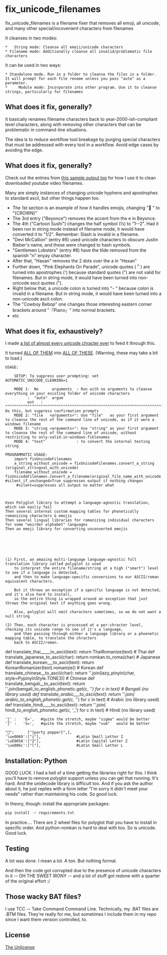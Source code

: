 # fix_unicode_filenames

fix_unicode_filenames is a filename fixer that removes all emoji, all unicode, and many other special/incovenient characters from filenames

It cleanses in two modes:

	*   String mode: Cleanse all emoji/unicode characters 
	* Filename mode: Additionally cleanse all invalid/problematic file characters

It can be used in two ways:

	* Standalone mode. Run in a folder to cleanse the files in a folder.  It will prompt for each file rename unless you pass "auto" as a parameter.
	*     Module mode: Incorporate into other program. Use it to cleanse strings, particularly for filenames


## What does it fix, generally?

It basically renames filename characters back to year-2000-ish-compliant level characters, along with removing other characters that can be problematic in command-line situations.

The idea is to reduce workflow tool breakage by purging special characters that must be addressed with every tool in a workflow. Avoid edge cases by avoiding the edge.


## What does it fix, generally?

Check out the entries from [this sample output log](https://raw.githubusercontent.com/ClaireCJS/fix_unicode_filenames/main/example-run-output.log) for how I use it to clean downloaded youtube video filenames.

Many are simply instances of changing unicode hyphens and apostrophes to standard ascii, but other things happen too.

* The 1st section is an example of how it handles emojis, changing "👑 " to "{CROWN}"
* The 3rd entry ("Beyonce")  removes the accent from the e in Beyonce. 
* The 4th ("Cartoon Sushi") changes the half symbol (½) to "1--2". Had it been run in string mode instead of filename mode, it would have converted it to "1/2". Remember: Slash is invalid in a filename.
* "Devi McCallion" (entry #6) used unicode characters to obscure Justin Bieber's name, and these were changed to hash symbols.
* "Gentlemen Lobsters" (entry #8) have the tilde removed from the spanish "n" enyay character.
* After that, "Haxan" removes the 2 dots over the a in "Hexan"
* Further down, "Pink Elephants On Parade", unicode quotes (＂) are turned into apostrophes (') because standard quotes (") are not valid for filenames. But in string mode, it would have been turned into non-unicode ascii quotes (").
* Right below that, a unicode colon is turned into "- " because colon is invalid in a filename. But in string mode, it would have been turned into a non-unicode ascii colon.
* The "Cowboy Bebop" one changes those interesting eastern corner brackets around "『Piano』" into normal brackets.
* etc
 

## What does it fix, exhaustively?

I made [a list of almost every unicode chracter ever]() to feed it through this.

It turned [ALL OF THEM](https://raw.githubusercontent.com/ClaireCJS/fix_unicode_filenames/main/testdata-generate-every-character-ever.out) into [ALL OF THESE](https://raw.githubusercontent.com/ClaireCJS/fix_unicode_filenames/main/testdata-generate-every-character-ever.out.scrubbed.by.our.tool). (Warning, these may take a bit to load.)







    USAGE:

        SETUP: To suppress user prompting: set AUTOMATIC_UNICODE_CLEANING=1

        MODE 1:  No      arguments  : Run with no arguments to cleanse everything in your existing folder of unicode characters
              :  "auto"  argum
              ent   : ^^^^^^^^^^^^^^^^^^^^^^^^^^^^^^^^^^^^^^^^^^^^^^^^^^^^^^^^^^^^^^^^^^^^^^^^^^^^^^^^^^^^^^^^^ Do this, but suppress confirmation prompts
        MODE 2: "file   <arguments>": Use "file"   as your first argument to cleanse the rest of the command line of unicode, as if it were a windows filename
        MODE 3: "string <arguments>": Use "string" as your first argument to cleanse the rest of the command line of unicode, without restricting to only-valid-in-windows-fiklenames
        MODE 4: "test"              : to convert the internal testing string

    PROGRAMMATIC USAGE:
        import fixUnicodeFilenames
        a_string_without_unicode = fixUnicodeFilenames.convert_a_string  (original_stringval_with_unicode)
        filename_without_unicode = fixUnicodeFilenames.convert_a_filename(original_file_name_with_unicode,silent_if_unchanged=True)     #silent_if_unchanged=True suppresses output if nothing changes
         #silent=suppresses all output no matter what



    Uses Polyglot library to attempt a language-agnostic translation, which can easliy fail
    Then several internal custom mapping tables for phonetically romanizing characters & emojis
    Then several lingual libraries for romanizing individual characters for some "weirder alphabet" languages
    Then an emoji library for converting unconverted emojis






    (1) First, an amazing multi-language language-agnostic full translation library called polyglot is used
        to interpret the entire filename/string at a high ("smart") level to see if a language is detected,
        and then to make language-specific conversions to our ASCII/roman equivalent characters.

        But it throws an exception if a specific language is not detected, and it's also hard to install,
        so the entire thing is wrapped around an exception that just throws the original text if anything goes wrong.

        Also, polyglot will omit characters sometimes, so we do not want a null string

    (2) Then, each character is processed at a per-chracter level, checking its unicode range to see if it's a language,
        and then passing through either a language library or a phoenetic mapping table, to translate the chracters
        back to ASCII/roman.


def translate_thai_____to_ascii(text): return ThaiRomanize(text)                                                # Thai
def translate_japanese_to_ascii(char): return romkan.to_roma(char)                                              # Japanese
def translate_korean___to_ascii(text): return KoreanRomanizer(text).romanize()                                  # Korean
def translate_chinese__to_ascii(char): return ''.join(lazy_pinyin(char, style=PypinyinStyle.TONE3))             # Chinese
def translate_bengali__to_ascii(text): return ''.join(bengali_to_english_phonetic.get(c, '_') for c in text)    # Bengali  (no library used)
def translate_arabic___to_ascii(text): return ''.join( arabic_to_english_phonetic.get(c, '_') for c in text)    # Arabic   (no library used)
def translate_hindi____to_ascii(text): return ''.join(  hindi_to_english_phonetic.get(c, '_') for c in text)    # Hindi    (no library used)


    '∑' :   'E=',   #quite the stretch, maybe "sigma" would be better
    '∫' :   'S=',   #quite the stretch, maybe "sum"   would be better

    "🎉":      ["{party popper}",],
    '\ue0069':["i"],                #Latin Small Letter I
    '\uE005A':["Z"],                #Latin Capital Letter Z
    '\ue006c':["l"],                #Latin Small Letter L








## Installation: Python


GOOD LUCK. I had a hell of a time getting the libraries right for this. I think you'll have to remove polyglot support unless you can get that running. It's hard. And the unidecode library is difficult too. And if you ask the author about it, he just replies with a form letter "I'm sorry it didn't meet your needs" rather than maintaining his code. So good luck.

In theory, though: install the appropriate packages:

```bash
pip install -r requirements.txt
```

In practice.... There are 2 wheel files for polyglot that you have to install in specific order. And python-romkan is hard to deal with too. So is unicode. Good luck.


## Testing

A lot was done. I mean a lot. A ton. But nothing formal.

And then the code got corrupted due to the presence of unicode characters in it -- OH THE SWEET IRONY -- and a lot of stuff got redone with a quarter of the original effort :/


## Those wacky BAT files?

I use TCC -- Take Command Command Line.
Technically, my .BAT files are .BTM files.
They're really for me, but sometimes I include them in my repo since I want them version controlled, to.

## License

[The Unlicense](https://choosealicense.com/licenses/unlicense/)


